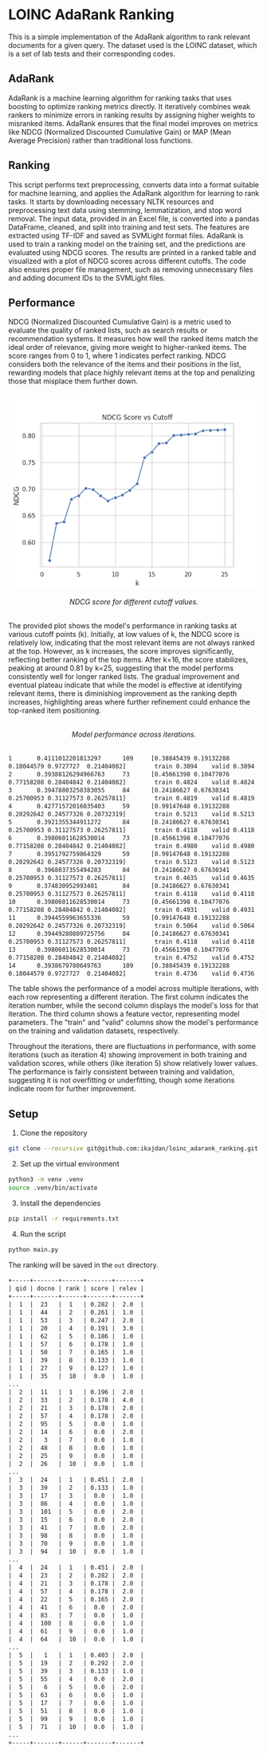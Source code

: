 # LOINC AdaRank Ranking

This is a simple implementation of the AdaRank algorithm to rank relevant documents for a given query. The dataset used is the LOINC dataset, which is a set of lab tests and their corresponding codes.

## AdaRank

AdaRank is a machine learning algorithm for ranking tasks that uses boosting to optimize ranking metrics directly. It iteratively combines weak rankers to minimize errors in ranking results by assigning higher weights to misranked items. AdaRank ensures that the final model improves on metrics like NDCG (Normalized Discounted Cumulative Gain) or MAP (Mean Average Precision) rather than traditional loss functions.

## Ranking

This script performs text preprocessing, converts data into a format suitable for machine learning, and applies the AdaRank algorithm for learning to rank tasks. It starts by downloading necessary NLTK resources and preprocessing text data using stemming, lemmatization, and stop word removal. The input data, provided in an Excel file, is converted into a pandas DataFrame, cleaned, and split into training and test sets. The features are extracted using TF-IDF and saved as SVMLight format files. AdaRank is used to train a ranking model on the training set, and the predictions are evaluated using NDCG scores. The results are printed in a ranked table and visualized with a plot of NDCG scores across different cutoffs. The code also ensures proper file management, such as removing unnecessary files and adding document IDs to the SVMLight files.

## Performance

NDCG (Normalized Discounted Cumulative Gain) is a metric used to evaluate the quality of ranked lists, such as search results or recommendation systems. It measures how well the ranked items match the ideal order of relevance, giving more weight to higher-ranked items. The score ranges from 0 to 1, where 1 indicates perfect ranking. NDCG considers both the relevance of the items and their positions in the list, rewarding models that place highly relevant items at the top and penalizing those that misplace them further down.

<br>
<div align="center">
  <img src="figures/ndcg_score.png" width="500" height="auto"/>
  <br><br>
  <em>NDCG score for different cutoff values.</em>
</div>
<br>

The provided plot shows the model's performance in ranking tasks at various cutoff points (k). Initially, at low values of k, the NDCG score is relatively low, indicating that the most relevant items are not always ranked at the top. However, as k increases, the score improves significantly, reflecting better ranking of the top items. After k=16, the score stabilizes, peaking at around 0.81 by k=25, suggesting that the model performs consistently well for longer ranked lists. The gradual improvement and eventual plateau indicate that while the model is effective at identifying relevant items, there is diminishing improvement as the ranking depth increases, highlighting areas where further refinement could enhance the top-ranked item positioning.

<br>
<div align="center">
  <em>Model performance across iterations.</em>
</div>
<br>

```
1       0.4111012201813297      109     [0.38845439 0.19132288 0.18044579 0.9727727  0.21404082]        train 0.3894    valid 0.3894
2       0.39388126294966763     73      [0.45661398 0.10477076 0.77158208 0.28404842 0.21404082]        train 0.4824    valid 0.4824
3       0.39478803258383055     84      [0.24186627 0.67630341 0.25700953 0.31127573 0.26257811]        train 0.4819    valid 0.4819
4       0.42771572016035403     59      [0.99147648 0.19132288 0.20292642 0.24577326 0.20732319]        train 0.5213    valid 0.5213
5       0.3921355344911272      84      [0.24186627 0.67630341 0.25700953 0.31127573 0.26257811]        train 0.4118    valid 0.4118
6       0.39806011628530014     73      [0.45661398 0.10477076 0.77158208 0.28404842 0.21404082]        train 0.4980    valid 0.4980
7       0.3951792759864329      59      [0.99147648 0.19132288 0.20292642 0.24577326 0.20732319]        train 0.5123    valid 0.5123
8       0.3968037355494283      84      [0.24186627 0.67630341 0.25700953 0.31127573 0.26257811]        train 0.4635    valid 0.4635
9       0.374830952993401       84      [0.24186627 0.67630341 0.25700953 0.31127573 0.26257811]        train 0.4118    valid 0.4118
10      0.39806011628530014     73      [0.45661398 0.10477076 0.77158208 0.28404842 0.21404082]        train 0.4931    valid 0.4931
11      0.3944559963655336      59      [0.99147648 0.19132288 0.20292642 0.24577326 0.20732319]        train 0.5064    valid 0.5064
12      0.39449280809725756     84      [0.24186627 0.67630341 0.25700953 0.31127573 0.26257811]        train 0.4118    valid 0.4118
13      0.39806011628530014     73      [0.45661398 0.10477076 0.77158208 0.28404842 0.21404082]        train 0.4752    valid 0.4752
14      0.3938679780649763      109     [0.38845439 0.19132288 0.18044579 0.9727727  0.21404082]        train 0.4736    valid 0.4736
```

The table shows the performance of a model across multiple iterations, with each row representing a different iteration. The first column indicates the iteration number, while the second column displays the model's loss for that iteration. The third column shows a feature vector, representing model parameters. The "train" and "valid" columns show the model's performance on the training and validation datasets, respectively.

Throughout the iterations, there are fluctuations in performance, with some iterations (such as iteration 4) showing improvement in both training and validation scores, while others (like iteration 5) show relatively lower values. The performance is fairly consistent between training and validation, suggesting it is not overfitting or underfitting, though some iterations indicate room for further improvement.

## Setup

1. Clone the repository
```bash
git clone --recursive git@github.com:ikajdan/loinc_adarank_ranking.git
```

2. Set up the virtual environment
```bash
python3 -m venv .venv
source .venv/bin/activate
```

3. Install the dependencies
```bash
pip install -r requirements.txt
```

4. Run the script
```bash
python main.py
```

The ranking will be saved in the `out` directory.

```
+-----+-------+------+-------+-------+
| qid | docno | rank | score | relev |
+-----+-------+------+-------+-------+
|  1  |  23   |  1   | 0.282 |  2.0  |
|  1  |  44   |  2   | 0.261 |  1.0  |
|  1  |  53   |  3   | 0.247 |  2.0  |
|  1  |  20   |  4   | 0.191 |  3.0  |
|  1  |  62   |  5   | 0.186 |  1.0  |
|  1  |  57   |  6   | 0.178 |  1.0  |
|  1  |  50   |  7   | 0.165 |  1.0  |
|  1  |  39   |  8   | 0.133 |  1.0  |
|  1  |  27   |  9   | 0.127 |  1.0  |
|  1  |  35   |  10  |  0.0  |  1.0  |
...
|  2  |  11   |  1   | 0.196 |  2.0  |
|  2  |  33   |  2   | 0.178 |  4.0  |
|  2  |  21   |  3   | 0.178 |  2.0  |
|  2  |  57   |  4   | 0.178 |  2.0  |
|  2  |  95   |  5   |  0.0  |  1.0  |
|  2  |  14   |  6   |  0.0  |  2.0  |
|  2  |   3   |  7   |  0.0  |  1.0  |
|  2  |  48   |  8   |  0.0  |  1.0  |
|  2  |  25   |  9   |  0.0  |  1.0  |
|  2  |  26   |  10  |  0.0  |  1.0  |
...
|  3  |  24   |  1   | 0.451 |  2.0  |
|  3  |  39   |  2   | 0.133 |  1.0  |
|  3  |  17   |  3   |  0.0  |  1.0  |
|  3  |  86   |  4   |  0.0  |  1.0  |
|  3  |  101  |  5   |  0.0  |  2.0  |
|  3  |  15   |  6   |  0.0  |  2.0  |
|  3  |  41   |  7   |  0.0  |  2.0  |
|  3  |  98   |  8   |  0.0  |  1.0  |
|  3  |  70   |  9   |  0.0  |  1.0  |
|  3  |  94   |  10  |  0.0  |  1.0  |
...
|  4  |  24   |  1   | 0.451 |  2.0  |
|  4  |  23   |  2   | 0.282 |  2.0  |
|  4  |  21   |  3   | 0.178 |  2.0  |
|  4  |  57   |  4   | 0.178 |  2.0  |
|  4  |  22   |  5   | 0.165 |  2.0  |
|  4  |  41   |  6   |  0.0  |  2.0  |
|  4  |  83   |  7   |  0.0  |  1.0  |
|  4  |  100  |  8   |  0.0  |  1.0  |
|  4  |  61   |  9   |  0.0  |  1.0  |
|  4  |  64   |  10  |  0.0  |  1.0  |
...
|  5  |   1   |  1   | 0.403 |  2.0  |
|  5  |  19   |  2   | 0.292 |  2.0  |
|  5  |  39   |  3   | 0.133 |  1.0  |
|  5  |  55   |  4   |  0.0  |  2.0  |
|  5  |   6   |  5   |  0.0  |  2.0  |
|  5  |  63   |  6   |  0.0  |  1.0  |
|  5  |  17   |  7   |  0.0  |  1.0  |
|  5  |  51   |  8   |  0.0  |  1.0  |
|  5  |  99   |  9   |  0.0  |  1.0  |
|  5  |  71   |  10  |  0.0  |  1.0  |
...
+-----+-------+------+-------+-------+
```
